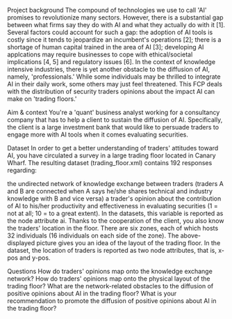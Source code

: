 Project background
The compound of technologies we use to call 'AI' promises to revolutionize many sectors. However, there is a substantial gap between what firms say they do with AI and what they actually do with it [1]. Several factors could account for such a gap: the adoption of AI tools is costly since it tends to jeopardize an incumbent's operations [2]; there is a shortage of human capital trained in the area of AI [3]; developing AI applcations may require businesses to cope with ethical/societal implications [4, 5] and regulatory issues [6]. In the context of knowledge intensive industries, there is yet another obstacle to the diffusion of AI, namely, 'professionals.' While some individuals may be thrilled to integrate AI in their daily work, some others may just feel threatened. This FCP deals with the distribution of security traders opinions about the impact AI can make on 'trading floors.'

Aim & context
You're a 'quant' business analyst working for a consultancy company that has to help a client to sustain the diffusion of AI. Specifically, the client is a large investment bank that would like to persuade traders to engage more with AI tools when it comes evaluating securities.

Dataset
In order to get a better understanding of traders' attitudes toward AI, you have circulated a survey in a large trading floor located in Canary Wharf. The resulting dataset (trading_floor.xml) contains 192 responses regarding:

the undirected network of knowledge exchange between traders (traders A and B are connected when A says he/she shares technical and industry knowledge with B and vice versa)
a trader's opinion about the contribution of AI to his/her productivity and effectiveness in evaluating securities (1 = not at all; 10 = to a great extent). In the datasets, this variable is reported as the node attribute ai.
Thanks to the cooperation of the client, you also know the traders' location in the floor. There are six zones, each of which hosts 32 individuals (16 individuals on each side of the zone). The above-displayed picture gives you an idea of the layout of the trading floor. In the dataset, the location of traders is reported as two node attributes, that is, x-pos and y-pos.

Questions
How do traders' opinions map onto the knowledge exchange network?
How do traders' opinions map onto the physical layout of the trading floor?
What are the network-related obstacles to the diffusion of positive opinions about AI in the trading floor?
What is your recommendation to promote the diffusion of positive opinions about AI in the trading floor?
